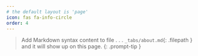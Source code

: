 ```yaml
---
# the default layout is 'page'
icon: fas fa-info-circle
order: 4
---
```


> Add Markdown syntax content to file . . . `_tabs/about.md`{: .filepath } and it will show up on this page.
{: .prompt-tip }
